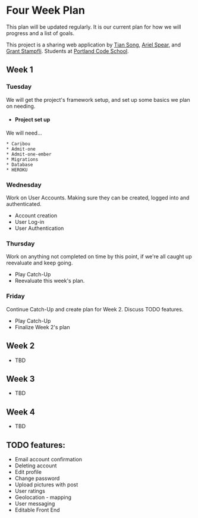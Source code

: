 # Four Week Plan
This plan will be updated regularly. It is our current plan for how we will progress and a list of goals.

This project is a sharing web application by [Tian Song](https://github.com/songty), [Ariel Spear](https://github.com/arielspear), and [Grant Stampfli](https://github.com/grantstampfli). Students at [Portland Code School](http://www.portlandcodeschool.com/).

## Week 1

### Tuesday
We will get the project's framework setup, and set up some basics we plan on needing.

* #### Project set up
We will need...

    * Caribou
    * Admit-one
    * Admit-one-ember
    * Migrations
    * Database
    * HEROKU

### Wednesday
Work on User Accounts. Making sure they can be created, logged into and authenticated. 

  * Account creation
  * User Log-in 
  * User Authentication

### Thursday
Work on anything not completed on time by this point, if we're all caught up reevaluate and keep going.

  * Play Catch-Up
  * Reevaluate this week's plan.

### Friday
Continue Catch-Up and create plan for Week 2. Discuss TODO features.

  * Play Catch-Up
  * Finalize Week 2's plan

## Week 2

  * TBD

## Week 3

  * TBD

## Week 4

  * TBD

## TODO features:

  + Email account confirmation
  + Deleting account 
  + Edit profile 
  + Change password
  + Upload pictures with post
  + User ratings
  + Geolocation - mapping
  + User messaging
  + Editable Front End
  
